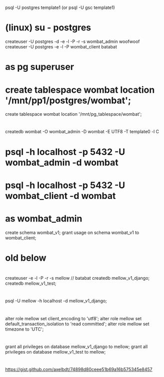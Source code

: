 #
psql -U postgres template1 (or psql -U gsc template1)
#
# (linux) su - postgres
createuser -U postgres -d -e -l -P -r -s wombat_admin
woofwoof
createuser -U postgres -e -l -P wombat_client
batabat
#
# as pg superuser
# create tablespace wombat location '/mnt/pp1/postgres/wombat';
create tablespace wombat location '/mnt/pg_tablespace/wombat';
#
#
createdb wombat -O wombat_admin -D wombat -E UTF8 -T template0 -l C
#
# psql -h localhost -p 5432 -U wombat_admin -d wombat
# psql -h localhost -p 5432 -U wombat_client -d wombat
#
# as wombat_admin
create schema wombat_v1;
grant usage on schema wombat_v1 to wombat_client;

#
# old below
# 
createuser -e -l -P -r -s mellow // batabat
createdb mellow_v1_django;
createdb mellow_v1_test;
#
psql -U mellow -h localhost -d mellow_v1_django;
#
alter role mellow set client_encoding to 'utf8';
alter role mellow set default_transaction_isolation to 'read committed';
alter role mellow set timezone to 'UTC';
#
grant all privileges on database mellow_v1_django to mellow;
grant all privileges on database mellow_v1_test to mellow;
#
https://gist.github.com/axelbdt/74898d80ceee51b69a16b575345e8457
#
